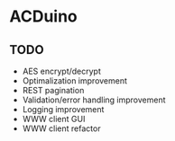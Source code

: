 # ACDuino

## TODO

* AES encrypt/decrypt
* Optimalization improvement
* REST pagination
* Validation/error handling improvement
* Logging improvement
* WWW client GUI
* WWW client refactor
